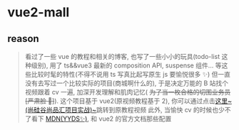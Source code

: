 # vue2-mall

## reason

> 看过了一些 vue 的教程和相关的博客, 也写了一些小小的玩具(todo-list 这种级别), 用了 ts&&vue3 最新的 composition API, suspense 组件... 等这些比较时髦的特性(不得不说用 ts 写真比起写原生 js 要愉悦很多 ✨)
> 但一直没有去写过一个比较实际的项目(商城啊什么的), 于是决定万能的 B 站找个视频跟着 cv 一遍, 加深开发理解和肌肉记忆( ~~为了当一枚合格的切图业务员[严肃脸 🥲]~~).
> 这个项目基于 vue2(原视频教程基于 2), 你可以通过点击[这里~(尚硅谷尚品汇项目实战)~](https://www.bilibili.com/video/BV1Vf4y1T7bw?share_source=copy_web)跳转到原教程视频
> 此外, 当愉快 cv 的时候也少不了看下 [MDN(YYDS✨)](https://developer.mozilla.org/), 和 vue2 的官方文档那些配置
